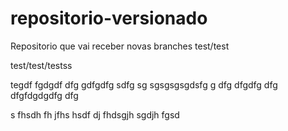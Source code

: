 # repositorio-versionado
 Repositorio que vai receber novas branches
test/test

test/test/testss

tegdf fgdgdf dfg gdfgdfg sdfg sg sgsgsgsgdsfg g dfg dfgdfg dfg dfgfdgdgdfg dfg

s fhsdh fh jfhs hsdf dj fhdsgjh sgdjh fgsd
